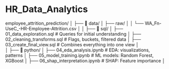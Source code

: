 # HR_Data_Analytics

employee_attrition_prediction/
│
├── 📁 data/
│   ├── raw/
│   │   └── WA_Fn-UseC_-HR-Employee-Attrition.csv
│
│
├── 📁 sql/
│   ├── 01_data_exploration.sql       # Queries for initial understanding
│   ├── 02_cleaning_transforms.sql    # Flags, buckets, filtered data
│   ├── 03_create_final_view.sql      # Combines everything into one view
│   
│
├── 📁 python/
│   ├── 04_eda_analysis.ipynb            # EDA: visualizations, patterns
│   ├── 05_model_training.ipynb          # ML models: Random Forest, XGBoost
│   ├── 06_shap_interpretation.ipynb     # SHAP: Feature importance
│   

